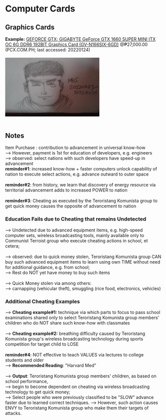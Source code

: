# Computer Cards
## Graphics Cards
<b>Example:</b> [GEFORCE GTX; GIGABYTE GeForce GTX 1660 SUPER MINI ITX OC 6G DDR6 192BIT Graphics Card (GV-N166SIX-6GD)](https://pcx.com.ph/shop/gigabyte-geforce-gtx-1660-super-mini-itx-oc-6g-ddr6-192bit-graphics-card/#&gid=1&pid=1) @₱27,000.00 (PCX.COM.PH; last accessed: 20220124)
<br/><br/>
<img src="https://github.com/usbong/documentation/blob/master/Usbong/R%26D/Notes/References/books/res/referenceStreetFighterVsSNK2EtCeteraVersion2022012406115.jpg" width="60%"><br/>
<br/>
## Notes
Item Purchase : contribution to advancement in universal know-how<br/>
--> However, payment is 1st for education of developers, e.g. engineers<br/>
--> observed: select nations with such developers have speed-up in advancement<br/>
<b>reminder#1</b>: increased know-how + faster computers unlock capability of nation to execute select actions, e.g. advance outward to outer space<br/>
<br/>
<b>reminder#2</b>: from history, we learn that discovery of energy resource via territorial advancement adds to increased POWER to nation<br/>
<br/>
<b>reminder#3</b>: Cheating as executed by the Teroristang Komunista group to get quick money causes the opposite of advancement to nation

### Education Fails due to Cheating that remains Undetected
--> Undetected due to advanced equipment items, e.g. high-speed computer sets, wireless broadcasting tools, mainly available only to Communist Terroist group who execute cheating actions in school, et cetera;<br/>
<br/>
--> observed: due to quick money stolen, Teroristang Komunista group CAN buy such advanced equipment items to learn using own TIME without need for additional guidance, e.g. from school;<br/>
--> Rest do NOT yet have money to buy such items<br/>
<br/>
--> Quick Money stolen via among others:<br/>
--> carnapping (vehicular theft), smuggling (rice food, electronics, vehicles)

### Additional Cheating Examples
--> <b>Cheating example#1:</b> technique via which parts to focus to pass school examinations shared only to select Teroristang Komunista group members' children who do NOT share such know-how with classmates<br/>
<br/>
--> <b>Cheating example#2:</b> breathing difficulty caused by Teroristang Komunista group's wireless broadcasting technology during sports competition for target child to LOSE<br/>
<br/>
<b>reminder#4</b>: NOT effective to teach VALUES via lectures to college students and older<br/>
--> <b>Recommended Reading</b>: "Harvard Med"<br/>
<br/>
--> <b>Output</b>: Teroristang Komunista group members' children, as based on school performance,<br/>
--> begin to become dependent on cheating via wireless broadcasting technology to get quick money;<br/>
--> Select people who were previously classified to be "SLOW" advance faster due to learned correct techniques.
--> However, such action causes ENVY to Teroristang Komunista group who make them their targets of attacks.<br/>
